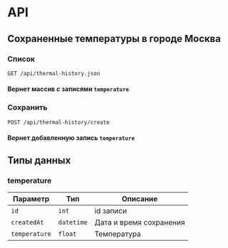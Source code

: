 # API

## Сохраненные температуры в городе Москва

### Список

`GET /api/thermal-history.json`

#### Вернет массив с записями `temperature`

### Сохранить

`POST /api/thermal-history/create`

#### Вернет добавленную запись `temperature`

## Типы данных

### temperature

| Параметр      | Тип        | Описание                |
|---------------|------------|-------------------------|
| `id`          | `int`      | id записи               |
| `createdAt`   | `datetime` | Дата и время сохранения |
| `temperature` | `float`    | Температура             |
